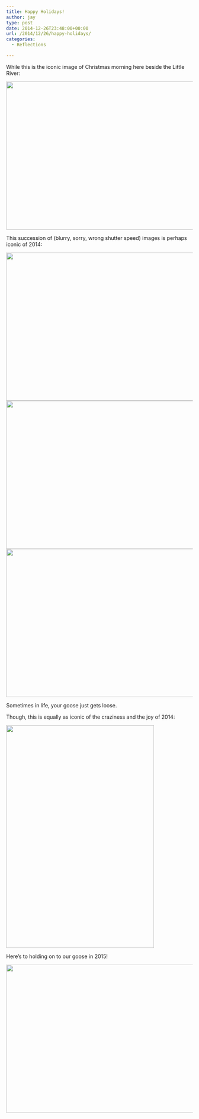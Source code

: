 ```yaml
---
title: Happy Holidays!
author: jay
type: post
date: 2014-12-26T23:48:00+00:00
url: /2014/12/26/happy-holidays/
categories:
  - Reflections

---
```

While this is the iconic image of Christmas morning here beside the Little River:

[<img class="alignnone" src="https://photos.smugmug.com/All/Christmas-2014/i-dd6wVLF/1/M/DSC_1326-M.jpg" alt="" width="600" height="399" />][1]

This succession of (blurry, sorry, wrong shutter speed) images is perhaps iconic of 2014:

[<img class="alignnone" src="https://photos.smugmug.com/All/Christmas-2014/i-Q73dcLV/0/M/DSC_1468-M.jpg" alt="" width="600" height="399" />][2][<img class="alignnone" src="https://photos.smugmug.com/All/Christmas-2014/i-nFcBTxN/0/M/DSC_1469-M.jpg" alt="" width="600" height="399" />][3][<img class="alignnone" src="https://photos.smugmug.com/All/Christmas-2014/i-Mp784Mv/0/M/DSC_1470-M.jpg" alt="" width="600" height="399" />][4]

Sometimes in life, your goose just gets loose.

Though, this is equally as iconic of the craziness and the joy of 2014:

[<img class="alignnone" src="https://photos.smugmug.com/All/Christmas-2014/i-CKpJ6Gf/1/L/DSC_1367-L.jpg" alt="" width="399" height="600" />][5]

Here&#8217;s to holding on to our goose in 2015!

[<img class="alignnone" src="https://photos.smugmug.com/All/Christmas-2014/i-BPw5Kch/1/M/DSC_1460-M.jpg" alt="" width="600" height="399" />][6]

 [1]: http://photos.rambleon.org/All/Christmas-2014/i-dd6wVLF/A
 [2]: http://photos.rambleon.org/All/Christmas-2014/i-Q73dcLV/A
 [3]: http://photos.rambleon.org/All/Christmas-2014/i-nFcBTxN/A
 [4]: http://photos.rambleon.org/All/Christmas-2014/i-Mp784Mv/A
 [5]: http://photos.rambleon.org/All/Christmas-2014/i-CKpJ6Gf/A
 [6]: http://photos.rambleon.org/All/Christmas-2014/i-BPw5Kch/A